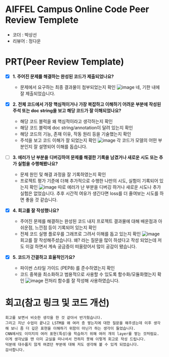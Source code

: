 # AIFFEL Campus Online Code Peer Review Templete
- 코더 : 박상선
- 리뷰어 : 정다운


# PRT(Peer Review Template)
- [X]  **1. 주어진 문제를 해결하는 완성된 코드가 제출되었나요?**
    - 문제에서 요구하는 최종 결과물이 첨부되었는지 확인
      ![image](https://github.com/user-attachments/assets/b19607e4-6f3b-45d1-a238-3ca1bcbd4ba8)
      네, 기한 내에 잘 제출되었습니다.  

    
- [X]  **2. 전체 코드에서 가장 핵심적이거나 가장 복잡하고 이해하기 어려운 부분에 작성된 
주석 또는 doc string을 보고 해당 코드가 잘 이해되었나요?**
    - 해당 코드 블럭을 왜 핵심적이라고 생각하는지 확인
    - 해당 코드 블럭에 doc string/annotation이 달려 있는지 확인
    - 해당 코드의 기능, 존재 이유, 작동 원리 등을 기술했는지 확인
    - 주석을 보고 코드 이해가 잘 되었는지 확인
      ![image](https://github.com/user-attachments/assets/23586c59-9e3e-4389-99dd-7bf9d4af05b8)
      각 코드가 모델의 어떤 부분인지 잘 설명되어 이해를 돕습니다.  

        
- [ ]  **3. 에러가 난 부분을 디버깅하여 문제를 해결한 기록을 남겼거나
새로운 시도 또는 추가 실험을 수행해봤나요?**
    - 문제 원인 및 해결 과정을 잘 기록하였는지 확인
    - 프로젝트 평가 기준에 더해 추가적으로 수행한 나만의 시도, 
    실험이 기록되어 있는지 확인
      ![image](https://github.com/user-attachments/assets/8c02bf77-748d-402c-9b2e-056c9615a009)
      따로 에러가 난 부분을 디버깅 하거나 새로운 시도나 추가 실험은 없었습니다.
      추후 시간적 여유가 생긴다면 loss를 더 줄여보는 시도를 하면 좋을 것 같습니다.  

        
- [X]  **4. 회고를 잘 작성했나요?**
    - 주어진 문제를 해결하는 완성된 코드 내지 프로젝트 결과물에 대해
    배운점과 아쉬운점, 느낀점 등이 기록되어 있는지 확인
    - 전체 코드 실행 플로우를 그래프로 그려서 이해를 돕고 있는지 확인
      ![image](https://github.com/user-attachments/assets/e8625585-cbca-4338-9b31-f0c1b794c5c2)
      회고를 잘 작성해주셨습니다.
      왜? 라는 질문을 많이 하셨다고 작성 되었는데 저도 이걸 하면서 계속 궁금증이 떠올랐어서 많이 공감이 됐습니다.  

        
- [X]  **5. 코드가 간결하고 효율적인가요?**
    - 파이썬 스타일 가이드 (PEP8) 를 준수하였는지 확인
    - 코드 중복을 최소화하고 범용적으로 사용할 수 있도록 함수화/모듈화했는지 확인
      ![image](https://github.com/user-attachments/assets/248b018d-5bce-407e-8867-3585bee042a3)
      전처리 함수를 잘 작성해 사용하였습니다.  


# 회고(참고 링크 및 코드 개선)
```
회고를 보면서 비슷한 생각을 한 것 같아서 반가웠습니다.  
그리고 지난 수업이 끝나고 LSTM을 왜 여러 층 쌓는지에 대한 질문을 해주셨는데 이후 생각해 보니 좀 더 깊은 표현을 이해하기 위함이 아닌가 하는 생각이 들었습니다.  
CNN에서도 이미지의 여러 표현(특성)을 학습하기 위해 여러 개의 layer를 쌓는 것처럼요.  
이게 생각났을 땐 이미 교실을 떠나셔서 전하지 못해 이렇게 회고로 작성 드립니다.  
덕분에 대수롭지 않게 여겼던 부분에 대해 저도 생각해 볼 수 있게 되었습니다.
감사합니다.  
```


